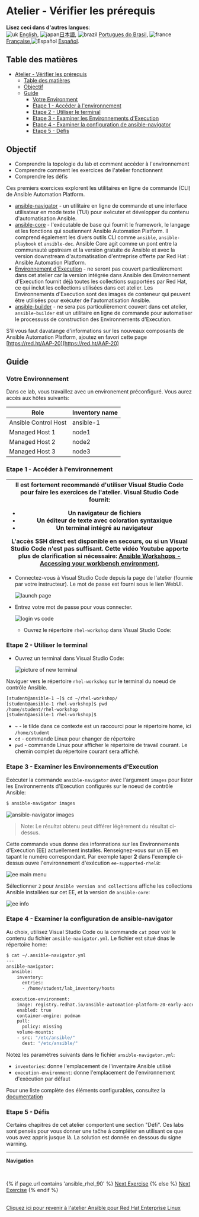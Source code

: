 # Atelier - Vérifier les prérequis

**Lisez ceci dans d'autres langues**:
<br>![uk](../../../images/uk.png) [English](README.md),  ![japan](../../../images/japan.png)[日本語](README.ja.md), ![brazil](../../../images/brazil.png) [Portugues do Brasil](README.pt-br.md), ![france](../../../images/fr.png) [Française](README.fr.md),![Español](../../../images/col.png) [Español](README.es.md).

## Table des matières

- [Atelier - Vérifier les prérequis](#atelier---vérifier-les-prérequis)
  - [Table des matières](#table-des-matières)
  - [Objectif](#objectif)
  - [Guide](#guide)
    - [Votre Environment](#votre-environnement)
    - [Etape 1 - Accéder à l'environnement](#etape-1---accéder-à-l'environnement)
    - [Etape 2 - Utiliser le terminal](#etape-2---utiliser-le-terminal)
    - [Etape 3 - Examiner les Environnements d'Execution](#etape-3---examiner-les-environnements-d'execution)
    - [Etape 4 - Examiner la configuration de ansible-navigator](#etape-4---examiner-la-configuration-de-ansible-navigator)
    - [Etape 5 - Défis](#etape-5---défis)

## Objectif

* Comprendre la topologie du lab et comment accéder à l'environnement
* Comprendre comment les exercices de l'atelier fonctionnent
* Comprendre les défis

Ces premiers exercices explorent les utilitaires en ligne de commande (CLI) de Ansible Automation Platform. 

- [ansible-navigator](https://github.com/ansible/ansible-navigator) - un utilitaire en ligne de commande et une interface utilisateur en mode texte (TUI) pour exécuter et développer du contenu d'automatisation Ansible.
- [ansible-core](https://docs.ansible.com/core.html) - l'exécutable de base qui fournit le framework, le langage et les fonctions qui soutiennent Ansible Automation Platform. Il comprend également les divers outils CLI comme `ansible`, `ansible-playbook` et `ansible-doc`. Ansible Core agit comme un pont entre la communauté upstream et la version gratuite de Ansible et avec la version downstream d'automatisation d'entreprise offerte par Red Hat : Ansible Automation Platform.
- [Environnement d'Execution](https://docs.ansible.com/automation-controller/latest/html/userguide/execution_environments.html) - ne seront pas couvert particulièrement dans cet atelier car la version intégrée dans Ansible des Environnement d'Execution fournit déjà toutes les collections supportées par Red Hat, ce qui inclut les collections utilisées dans cet atelier. Les Environnements d'Execution sont des images de conteneur qui peuvent être utilisées pour exécuter de l'automatisation Ansible.
- [ansible-builder](https://github.com/ansible/ansible-builder) - ne sera pas particulièrement couvert dans cet atelier, `ansible-builder` est un utilitaire en ligne de commande pour automatiser le processuss de construction des Environnements d'Execution.

S'il vous faut davatange d'informations sur les nouveaux composants de Ansible Automation Platform, ajoutez en favori cette page [https://red.ht/AAP-20](https://red.ht/AAP-20)

## Guide

### Votre Environnement

Dans ce lab, vous travaillez avec un environement préconfiguré. Vous aurez accès aux hôtes suivants:

| Role                 | Inventory name |
| ---------------------| ---------------|
| Ansible Control Host | ansible-1      |
| Managed Host 1       | node1          |
| Managed Host 2       | node2          |
| Managed Host 3       | node3          |

### Etape 1 - Accéder à l'environnement

<table>
<thead>
  <tr>
    <th>Il est fortement recommandé d'utiliser Visual Studio Code pour faire les exercices de l'atelier. Visual Studio Code fournit:
    <ul>
    <li>Un navigateur de fichiers</li>
    <li>Un éditeur de texte avec coloration syntaxique</li>
    <li>Un terminal intégré au navigateur</li>
    </ul>
    L'accès SSH direct est disponible en secours, ou si un Visual Studio Code n'est pas suffisant. Cette vidéo Youtube apporte plus de clarification si nécessaire: <a href="https://youtu.be/Y_Gx4ZBfcuk">Ansible Workshops - Accessing your workbench environment</a>.
</th>
</tr>
</thead>
</table>

- Connectez-vous à Visual Studio Code depuis la page de l'atelier (fournie par votre instructeur). Le mot de passe est fourni sous le lien WebUI.

  ![launch page](images/launch_page.png)

- Entrez votre mot de passe pour vous connecter.

  ![login vs code](images/vscode_login.png)

  - Ouvrez le répertoire `rhel-workshop` dans Visual Studio Code:

### Etape 2 - Utiliser le terminal

- Ouvrez un terminal dans Visual Studio Code:

  ![picture of new terminal](images/vscode-new-terminal.png)

Naviguer vers le répertoire `rhel-workshop` sur le terminal du noeud de contrôle Ansible.

```bash
[student@ansible-1 ~]$ cd ~/rhel-workshop/
[student@ansible-1 rhel-workshop]$ pwd
/home/student/rhel-workshop
[student@ansible-1 rhel-workshop]$
```

* `~` - le tilde dans ce contexte est un raccourci pour le répertoire home, ici `/home/student`
* `cd` - commande Linux pour changer de répertoire
* `pwd` - commande Linux pour afficher le répertoire de travail courant. Le chemin complet du répertoire courant sera affiché.

### Etape 3 - Examiner les Environnements d'Execution

Exécuter la commande `ansible-navigator` avec l'argument `images` pour lister les Environnements d'Execution configurés sur le noeud de contrôle Ansible:

```bash
$ ansible-navigator images
```

![ansible-navigator images](images/navigator-images.png)


> Note: Le résultat obtenu peut différer légèrement du résultat ci-dessus.

Cette commande vous donne des informations sur les Environnements d'Execution (EE) actuellement installés. Renseignez-vous sur un EE en tapant le numéro correspondant. Par exemple taper **2** dans l'exemple ci-dessus ouvre l'environnement d'exécution `ee-supported-rhel8`:

![ee main menu](images/navigator-ee-menu.png)

Sélectionner `2` pour `Ansible version and collections` affiche les collections Ansible installées sur cet EE, et la version de `ansible-core`:

![ee info](images/navigator-ee-collections.png)

### Etape 4 - Examiner la configuration de ansible-navigator

Au choix, utilisez Visual Studio Code ou la commande `cat` pour voir le contenu du fichier `ansible-navigator.yml`. Le fichier est situé dnas le répertoire home:

```bash
$ cat ~/.ansible-navigator.yml
---
ansible-navigator:
  ansible:
    inventory:
      entries:
      - /home/student/lab_inventory/hosts

  execution-environment:
    image: registry.redhat.io/ansible-automation-platform-20-early-access/ee-supported-rhel8:2.0.0
    enabled: true
    container-engine: podman
    pull:
      policy: missing
    volume-mounts:
    - src: "/etc/ansible/"
      dest: "/etc/ansible/"
```

Notez les paramètres suivants dans le fichier `ansible-navigator.yml`:

* `inventories`: donne l'emplacement de l'inventaire Ansible utilisé
* `execution-environment`: donne l'emplacement de l'environnement d'exécution par défaut

Pour une liste complète des éléments configurables, consultez la [documentation](https://ansible.readthedocs.io/projects/navigator/settings/)

### Etape 5 - Défis

Certains chapitres de cet atelier comportent une section "Défi". Ces labs sont pensés pour vous donner une taĉhe à compléter en utilisant ce que vous avez appris jusque là. La solution est donnée en dessous du signe warning.

---
**Navigation**

<br>

{% if page.url contains 'ansible_rhel_90' %}
[Next Exercise](../2-thebasics/README.fr.md)
{% else %}
[Next Exercise](../1.2-thebasics/README.fr.md)
{% endif %}
<br><br>

[Cliquez ici pour revenir à l'atelier Ansible pour Red Hat Enterprise Linux](../README.fr.md#section-1---ansible-engine-exercises)
